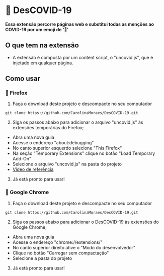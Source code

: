 # 💉 DesCOVID-19 

**Essa extensão percorre páginas web e substitui todas as menções ao COVID-19 por um emoji de '💉'**  

## O que tem na extensão

* A extensão é composta por um content script, o "uncovid.js", que é injetado em qualquer página.

## Como usar


### 🦊 Firefox 
1. Faça o download deste projeto e descompacte no seu computador
  ```
  git clone https://github.com/CarolinaMoraes/DesCOVID-19.git
  ```
2. Siga os passos abaixo para adicionar o arquivo "uncovid.js" às extensões temporárias do Firefox;
- Abra uma nova guia
- Acesse o endereço "about:debugging" 
- No canto superior esquerdo selecione "This Firefox"
- Na seção "Temporary Extensions" clique no botão "Load Temporary Add-On"
- Selecione o arquivo "uncovid.js" na pasta do projeto
- [Vídeo de referência](https://www.youtube.com/watch?v=cer9EUKegG4)


3. Já está pronto para usar!

### 🦄 Google Chrome  

1. Faça o download deste projeto e descompacte no seu computador
  ```
  git clone https://github.com/CarolinaMoraes/DesCOVID-19.git
  ```
2. Siga os passos abaixo para adicionar o DesCOVID-19 às extensões do Google Chrome;
- Abra uma nova guia
- Acesse o endereço "chrome://extensions/"
- No canto superior direito ative o "Modo do desenvolvedor"
- Clique no botão "Carregar sem compactação"
- Selecione a pasta do projeto

3. Já está pronto para usar!

